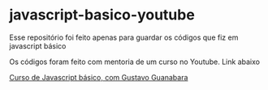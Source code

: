 # javascript-basico-youtube
Esse repositório foi feito apenas para guardar os códigos que fiz em javascript básico

Os códigos foram feito com mentoria de um curso no Youtube. Link abaixo

<a href="https://www.youtube.com/watch?v=Ptbk2af68e8">Curso de Javascript básico, com Gustavo Guanabara</a>
